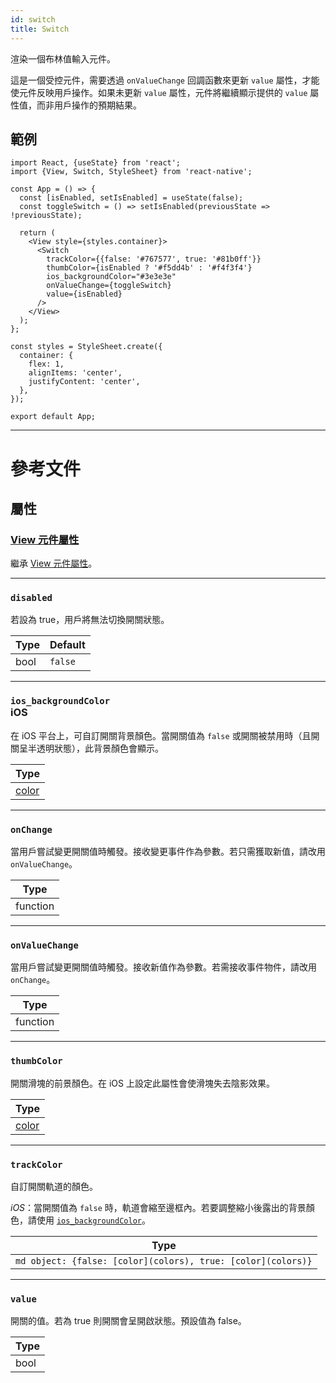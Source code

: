 ```yaml
---
id: switch
title: Switch
---
```


渲染一個布林值輸入元件。

這是一個受控元件，需要透過 `onValueChange` 回調函數來更新 `value` 屬性，才能使元件反映用戶操作。如果未更新 `value` 屬性，元件將繼續顯示提供的 `value` 屬性值，而非用戶操作的預期結果。

## 範例

```SnackPlayer name=Switch&supportedPlatforms=android,ios
import React, {useState} from 'react';
import {View, Switch, StyleSheet} from 'react-native';

const App = () => {
  const [isEnabled, setIsEnabled] = useState(false);
  const toggleSwitch = () => setIsEnabled(previousState => !previousState);

  return (
    <View style={styles.container}>
      <Switch
        trackColor={{false: '#767577', true: '#81b0ff'}}
        thumbColor={isEnabled ? '#f5dd4b' : '#f4f3f4'}
        ios_backgroundColor="#3e3e3e"
        onValueChange={toggleSwitch}
        value={isEnabled}
      />
    </View>
  );
};

const styles = StyleSheet.create({
  container: {
    flex: 1,
    alignItems: 'center',
    justifyContent: 'center',
  },
});

export default App;
```

---

# 參考文件

## 屬性

### [View 元件屬性](view.md#props)

繼承 [View 元件屬性](view.md#props)。

---

### `disabled`

若設為 true，用戶將無法切換開關狀態。

| Type | Default |
| ---- | ------- |
| bool | `false` |

---

### `ios_backgroundColor` <div class="label ios">iOS</div>

在 iOS 平台上，可自訂開關背景顏色。當開關值為 `false` 或開關被禁用時（且開關呈半透明狀態），此背景顏色會顯示。

| Type               |
| ------------------ |
| [color](colors.md) |

---

### `onChange`

當用戶嘗試變更開關值時觸發。接收變更事件作為參數。若只需獲取新值，請改用 `onValueChange`。

| Type     |
| -------- |
| function |

---

### `onValueChange`

當用戶嘗試變更開關值時觸發。接收新值作為參數。若需接收事件物件，請改用 `onChange`。

| Type     |
| -------- |
| function |

---

### `thumbColor`

開關滑塊的前景顏色。在 iOS 上設定此屬性會使滑塊失去陰影效果。

| Type               |
| ------------------ |
| [color](colors.md) |

---

### `trackColor`

自訂開關軌道的顏色。

_iOS_：當開關值為 `false` 時，軌道會縮至邊框內。若要調整縮小後露出的背景顏色，請使用 [`ios_backgroundColor`](switch.md#ios_backgroundColor)。

| Type                                                         |
| ------------------------------------------------------------ |
| `md object: {false: [color](colors), true: [color](colors)}` |

---

### `value`

開關的值。若為 true 則開關會呈開啟狀態。預設值為 false。

| Type |
| ---- |
| bool |